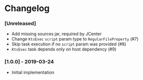 # Changelog

### [Unreleased]
  - Add missing sources jar, required by JCenter
  - Change `KtsExec` `script` param type to `RegularFileProperty` (#7)
  - Skip task execution if no `script` param was provided (#8)
  - `KtsExec` task depends only on host dependency (#9)

### [1.0.0] - 2019-03-24
  - Initial implementation
